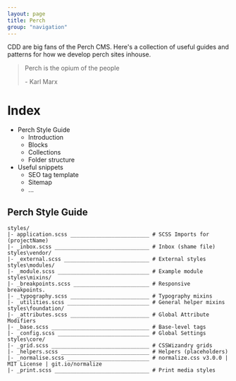 ```yaml
---
layout: page
title: Perch
group: "navigation"
---
```


CDD are big fans of the Perch CMS. Here's a collection of useful guides and patterns for how we develop perch sites inhouse.

> <p>Perch is the opium of the people</p>
> <p>- Karl Marx</p>

# Index

* Perch Style Guide
    * Introduction
    * Blocks
    * Collections
    * Folder structure
* Useful snippets
    - SEO tag template 
    - Sitemap
    - ... 



## Perch Style Guide


    styles/
    |- application.scss _________________________ # SCSS Imports for (projectName)
    |- _inbox.scss ______________________________ # Inbox (shame file)
    styles\vendor/
    |- _external.scss ___________________________ # External styles
    styles\modules/
    |- _module.scss _____________________________ # Example module
    styles\mixins/
    |- _breakpoints.scss ________________________ # Responsive breakpoints.
    |- _typography.scss _________________________ # Typography mixins
    |- _utilities.scss __________________________ # General helper mixins
    styles\foundation/
    |- _attributes.scss _________________________ # Global Attribute Modifiers
    |- _base.scss _______________________________ # Base-level tags
    |- _config.scss _____________________________ # Global Settings
    styles\core/
    |- _grid.scss _______________________________ # CSSWizandry grids
    |- _helpers.scss ____________________________ # Helpers (placeholders)
    |- _normalise.scss __________________________ # normalize.css v3.0.0 | MIT License | git.io/normalize
    |- _print.scss ______________________________ # Print media styles

